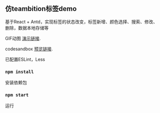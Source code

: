 ## 仿teambition标签demo

基于React + Antd，实现标签的状态改变，标签新增、颜色选择、搜索、修改、删除，数据本地存储等

GIF动图  [演示链接](https://raw.githubusercontent.com/color-me/React_tag_from_teambition/master/public/tag.gif).

codesandbox  [预览链接](https://codesandbox.io/s/withered-sky-h3g8j?file=/src/App.js).

已配置ESLint，Less

### `npm install`

安装依赖包

### `npm start`

运行
